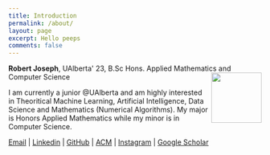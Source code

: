 ```yaml
---
title: Introduction
permalink: /about/
layout: page
excerpt: Hello peeps
comments: false
---
```


**Robert Joseph**, UAlberta' 23, B.Sc Hons. Applied Mathematics and Computer Science 
<img align="right" width="100" height="100" src="https://i.imgur.com/QRPtFuk_d.webp?maxwidth=760&fidelity=grand">

I am currently a junior @UAlberta and am highly interested in Theoritical Machine Learning, Artificial Intelligence, Data Science and Mathematics (Numerical Algorithms). My major is Honors Applied Mathematics while my minor is in Computer Science.

[Email](rjoseph1@ualberta.ca) | [Linkedin](https://www.linkedin.com/in/robert-joseph-2001/) | [GitHub](http://github.com/Robertboy18) | [ACM](https://services.acm.org/public/vcard/vcard.cfm?handle=robertjoseph) | [Instagram](https://www.instagram.com/robertljg/) | [Google Scholar](https://scholar.google.com/citations?user=5P1Uwy4AAAAJ&hl=en)



